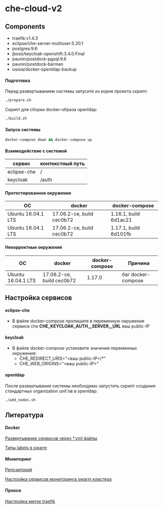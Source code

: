 # che-cloud-v2

## Components

  - traefik:v1.4.3
  - eclipse/che-server-multiuser:5.20.1
  - postgres:9.6
  - jboss/keycloak-openshift:3.4.0.Final
  - paunin/postdock-pgsql:9.6
  - paunin/postdock-barman
  - osixia/docker-openldap-backup

#### Подготовка

Перед развертыванием системы запусите из корня проекта скрипт:

```sh
./prepare.sh
```

Скрипт для сборки docker-образа openldap:

```sh
./build.sh
```

#### Запуск системы

```sh
docker-compose down && docker-compose up
```

#### Взаимодействие с системой

|сервис         | контекстный путь |
| ------------- | ---------------- |
| eclipse-che   | /                |
| keycloak      | /auth            |


#### Протестированное окружение
|ОС                 | docker                   |docker-compose       |
| ------------------| -------------------------|---------------------|
| Ubuntu 16.04.1 LTS| 17.06.2-ce, build cec0b72|1.16.1, build 6d1ac21|
| Ubuntu 16.04.1 LTS| 17.06.2-ce, build cec0b72|1.17.1, build 6d101fb|

#### Некорректные окружения
|ОС                 | docker                   |docker-compose       |Причина           |
| ------------------| -------------------------|---------------------|------------------|
| Ubuntu 16.04.1 LTS| 17.06.2-ce, build cec0b72|1.17.0               |баг docker-compose|

## Настройка сервисов

#### eclipse-che

- В файле docker-compose пропишите в переменную окружения сервиса che **CHE_KEYCLOAK_AUTH__SERVER__URL** ваш public-IP

####  keycloak

- В файле docker-compose установите значения переменных окружения:
     - CHE_REDIRECT_URIS="<ваш public-IP>/*"
     - CHE_WEB_ORIGINS="<ваш public-IP>"

#### openldap
После развертывания системы необходимо запустить скрипт создания стандартных organization unit'ов в openldap:

```sh
./add_nodes.sh
```

## Литература
#### Docker
[Развертывание сервисов через *.yml файлы](http://training.play-with-docker.com/traefik-load-balancing/)

[Типы labels в swarm](https://docs.docker.com/engine/reference/commandline/service_create/#specify-service-constraints-constraint)


#### Мониторинг
[Репозиторий](https://github.com/botleg/swarm-monitoring.git)

[Настройка сервисов мониторинга swarm кластера](https://habrahabr.ru/company/southbridge/blog/327670/)

#### Прокси
[Настройка меток traefik](https://docs.traefik.io/configuration/backends/docker/)
